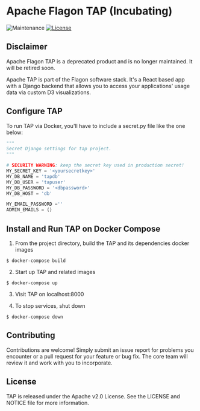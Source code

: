 # Apache Flagon TAP (Incubating)

![Maintenance](https://img.shields.io/maintenance/no/2019)
[![License](https://img.shields.io/badge/license-Apache--2.0-blue.svg)](http://www.apache.org/licenses/LICENSE-2.0)

## Disclaimer

Apache Flagon TAP is a deprecated product and is no longer maintained. It will be retired soon.

Apache TAP is part of the Flagon software stack. It's a React based app with a Django backend that allows you to access your applications' usage data via custom D3 visualizations.


## Configure TAP

To run TAP via Docker, you'll have to include a secret.py file like the one below:

```python
"""
Secret Django settings for tap project.
"""

# SECURITY WARNING: keep the secret key used in production secret!
MY_SECRET_KEY = '<yoursecretkey>'
MY_DB_NAME = 'tapdb'
MY_DB_USER = 'tapuser'
MY_DB_PASSWORD = '<dbpassword>'
MY_DB_HOST = 'db'

MY_EMAIL_PASSWORD =''
ADMIN_EMAILS = ()

```

## Install and Run TAP on Docker Compose

1. From the project directory, build the TAP and its dependencies docker images

```
$ docker-compose build
```

2. Start up TAP and related images

```
$ docker-compose up
```

3. Visit TAP on localhost:8000

4. To stop services, shut down

```
$ docker-compose down
```




## Contributing

Contributions are welcome!  Simply submit an issue report for problems you encounter or a pull request for your feature or bug fix.  The core team will review it and work with you to incorporate.

## License

TAP is released under the Apache v2.0 License.  See the LICENSE and NOTICE file for more information.  